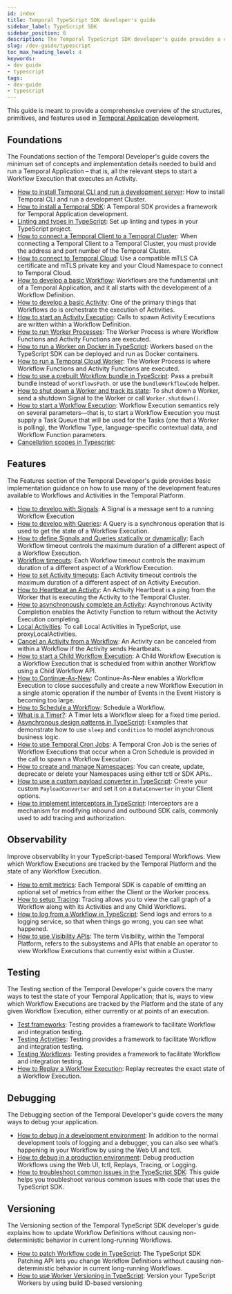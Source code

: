 ```yaml
---
id: index
title: Temporal TypeScript SDK developer's guide
sidebar_label: TypeScript SDK
sidebar_position: 6
description: The Temporal TypeScript SDK developer's guide provides a comprehensive overview of the structures, primitives, and features used in Temporal Application development.
slug: /dev-guide/typescript
toc_max_heading_level: 4
keywords:
- dev guide
- typescript
tags:
- dev-guide
- typescript
---
```


<!-- THIS FILE IS GENERATED. DO NOT EDIT THIS FILE DIRECTLY -->

This guide is meant to provide a comprehensive overview of the structures, primitives, and features used in [Temporal Application](/temporal#temporal-application) development.

## Foundations

The Foundations section of the Temporal Developer's guide covers the minimum set of concepts and implementation details needed to build and run a Temporal Application – that is, all the relevant steps to start a Workflow Execution that executes an Activity.

- [How to install Temporal CLI and run a development server](/dev-guide/typescript/foundations#run-a-development-server): How to install Temporal CLI and run a development Cluster.
- [How to install a Temporal SDK](/dev-guide/typescript/foundations#install-a-temporal-sdk): A Temporal SDK provides a framework for Temporal Application development.
- [Linting and types in TypeScript](/dev-guide/typescript/foundations#linting-and-types): Set up linting and types in your TypeScript project.
- [How to connect a Temporal Client to a Temporal Cluster](/dev-guide/typescript/foundations#connect-to-a-dev-cluster): When connecting a Temporal Client to a Temporal Cluster, you must provide the address and port number of the Temporal Cluster.
- [How to connect to Temporal Cloud](/dev-guide/typescript/foundations#connect-to-temporal-cloud): Use a compatible mTLS CA certificate and mTLS private key and your Cloud Namespace to connect to Temporal Cloud.
- [How to develop a basic Workflow](/dev-guide/typescript/foundations#develop-workflows): Workflows are the fundamental unit of a Temporal Application, and it all starts with the development of a Workflow Definition.
- [How to develop a basic Activity](/dev-guide/typescript/foundations#develop-activities): One of the primary things that Workflows do is orchestrate the execution of Activities.
- [How to start an Activity Execution](/dev-guide/typescript/foundations#activity-execution): Calls to spawn Activity Executions are written within a Workflow Definition.
- [How to run Worker Processes](/dev-guide/typescript/foundations#run-a-dev-worker): The Worker Process is where Workflow Functions and Activity Functions are executed.
- [How to run a Worker on Docker in TypeScript](/dev-guide/typescript/foundations#run-a-worker-on-docker): Workers based on the TypeScript SDK can be deployed and run as Docker containers.
- [How to run a Temporal Cloud Worker](/dev-guide/typescript/foundations#run-a-temporal-cloud-worker): The Worker Process is where Workflow Functions and Activity Functions are executed.
- [How to use a prebuilt Workflow bundle in TypeScript](/dev-guide/typescript/foundations#prebuilt-workflow-bundles): Pass a prebuilt bundle instead of `workflowsPath`. or use the `bundleWorkflowCode` helper.
- [How to shut down a Worker and track its state](/dev-guide/typescript/foundations#shut-down-a-worker): To shut down a Worker, send a shutdown Signal to the Worker or call `Worker.shutdown()`.
- [How to start a Workflow Execution](/dev-guide/typescript/foundations#start-workflow-execution): Workflow Execution semantics rely on several parameters—that is, to start a Workflow Execution you must supply a Task Queue that will be used for the Tasks (one that a Worker is polling), the Workflow Type, language-specific contextual data, and Workflow Function parameters.
- [Cancellation scopes in Typescript](/dev-guide/typescript/foundations#cancellation-scopes):

## Features

The Features section of the Temporal Developer's guide provides basic implementation guidance on how to use many of the development features available to Workflows and Activities in the Temporal Platform.

- [How to develop with Signals](/dev-guide/typescript/features#signals): A Signal is a message sent to a running Workflow Execution
- [How to develop with Queries](/dev-guide/typescript/features#queries): A Query is a synchronous operation that is used to get the state of a Workflow Execution.
- [How to define Signals and Queries statically or dynamically](/dev-guide/typescript/features#static-and-dynamic-signals-and-queries): Each Workflow timeout controls the maximum duration of a different aspect of a Workflow Execution.
- [Workflow timeouts](/dev-guide/typescript/features#workflow-timeouts): Each Workflow timeout controls the maximum duration of a different aspect of a Workflow Execution.
- [How to set Activity timeouts](/dev-guide/typescript/features#activity-timeouts): Each Activity timeout controls the maximum duration of a different aspect of an Activity Execution.
- [How to Heartbeat an Activity](/dev-guide/typescript/features#activity-heartbeats): An Activity Heartbeat is a ping from the Worker that is executing the Activity to the Temporal Cluster.
- [How to asynchronously complete an Activity](/dev-guide/typescript/features#asynchronous-activity-completion): Asynchronous Activity Completion enables the Activity Function to return without the Activity Execution completing.
- [Local Activities](/dev-guide/typescript/features#local-activities): To call Local Activities in TypeScript, use proxyLocalActivities.
- [Cancel an Activity from a Workflow](/dev-guide/typescript/features#cancel-an-activity): An Activity can be canceled from within a Workflow if the Activity sends Heartbeats.
- [How to start a Child Workflow Execution](/dev-guide/typescript/features#child-workflows): A Child Workflow Execution is a Workflow Execution that is scheduled from within another Workflow using a Child Workflow API.
- [How to Continue-As-New](/dev-guide/typescript/features#continue-as-new): Continue-As-New enables a Workflow Execution to close successfully and create a new Workflow Execution in a single atomic operation if the number of Events in the Event History is becoming too large.
- [How to Schedule a Workflow](/dev-guide/typescript/features#schedule-a-workflow): Schedule a Workflow.
- [What is a Timer?](/dev-guide/typescript/features#timers): A Timer lets a Workflow sleep for a fixed time period.
- [Asynchronous design patterns in TypeScript](/dev-guide/typescript/features#asynchronous-design-patterns): Examples that demonstrate how to use `sleep` and `condition` to model asynchronous business logic.
- [How to use Temporal Cron Jobs](/dev-guide/typescript/features#temporal-cron-jobs): A Temporal Cron Job is the series of Workflow Executions that occur when a Cron Schedule is provided in the call to spawn a Workflow Execution.
- [How to create and manage Namespaces](/dev-guide/typescript/features#namespaces): You can create, update, deprecate or delete your Namespaces using either tctl or SDK APIs..
- [How to use a custom payload converter in TypeScript](/dev-guide/typescript/features#custom-payload-conversion): Create your custom `PayloadConverter` and set it on a `DataConverter` in your Client options.
- [How to implement interceptors in TypeScript](/dev-guide/typescript/features#interceptors): Interceptors are a mechanism for modifying inbound and outbound SDK calls, commonly used to add tracing and authorization.

## Observability

Improve observability in your TypeScript-based Temporal Workflows. View which Workflow Executions are tracked by the Temporal Platform and the state of any Workflow Execution.

- [How to emit metrics](/dev-guide/typescript/observability#metrics): Each Temporal SDK is capable of emitting an optional set of metrics from either the Client or the Worker process.
- [How to setup Tracing](/dev-guide/typescript/observability#tracing): Tracing allows you to view the call graph of a Workflow along with its Activities and any Child Workflows.
- [How to log from a Workflow in TypeScript](/dev-guide/typescript/observability#logging): Send logs and errors to a logging service, so that when things go wrong, you can see what happened.
- [How to use Visibility APIs](/dev-guide/typescript/observability#visibility): The term Visibility, within the Temporal Platform, refers to the subsystems and APIs that enable an operator to view Workflow Executions that currently exist within a Cluster.

## Testing

The Testing section of the Temporal Developer's guide covers the many ways to test the state of your Temporal Application; that is, ways to view which Workflow Executions are tracked by the Platform and the state of any given Workflow Execution, either currently or at points of an execution.

- [Test frameworks](/dev-guide/typescript/testing#test-frameworks): Testing provides a framework to facilitate Workflow and integration testing.
- [Testing Activities](/dev-guide/typescript/testing#test-activities): Testing provides a framework to facilitate Workflow and integration testing.
- [Testing Workflows](/dev-guide/typescript/testing#test-workflows): Testing provides a framework to facilitate Workflow and integration testing.
- [How to Replay a Workflow Execution](/dev-guide/typescript/testing#replay): Replay recreates the exact state of a Workflow Execution.

## Debugging

The Debugging section of the Temporal Developer's guide covers the many ways to debug your application.

- [How to debug in a development environment](/dev-guide/typescript/debugging#debug-in-a-development-environment): In addition to the normal development tools of logging and a debugger, you can also see what’s happening in your Workflow by using the Web UI and tctl.
- [How to debug in a production environment](/dev-guide/typescript/debugging#debug-in-a-production-environment): Debug production Workflows using the Web UI, tctl, Replays, Tracing, or Logging.
- [How to troubleshoot common issues in the TypeScript SDK](/dev-guide/typescript/debugging#troubleshoot-common-issues): This guide helps you troubleshoot various common issues with code that uses the TypeScript SDK.

## Versioning

The Versioning section of the Temporal TypeScript SDK developer's guide explains how to update Workflow Definitions without causing non-deterministic behavior in current long-running Workflows.

- [How to patch Workflow code in TypeScript](/dev-guide/typescript/versioning#patching): The TypeScript SDK Patching API lets you change Workflow Definitions without causing non-deterministic behavior in current long-running Workflows.
- [How to use Worker Versioning in TypeScript](/dev-guide/typescript/versioning#worker-versioning): Version your TypeScript Workers by using build ID-based versioning

